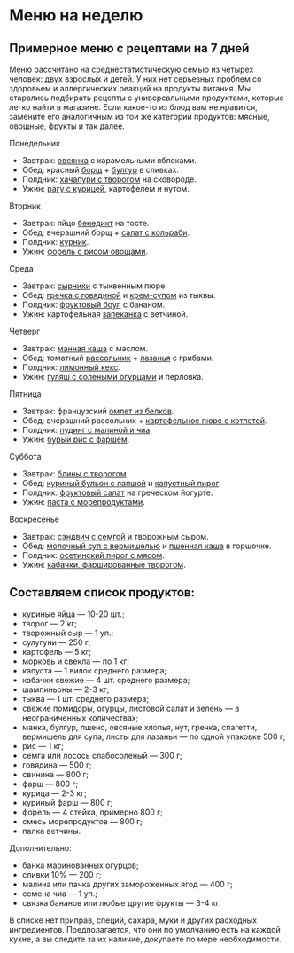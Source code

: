 # Меню на неделю

## Примерное меню с рецептами на 7 дней

Меню рассчитано на среднестатистическую семью из четырех человек: двух взрослых и детей. У них нет серьезных проблем со здоровьем и аллергических реакций на продукты питания. Мы старались подбирать рецепты с универсальными продуктами, которые легко найти в магазине. Если какое-то из блюд вам не нравится, замените его аналогичным из той же категории продуктов: мясные, овощные, фрукты и так далее.

Понедельник

- Завтрак: [овсянка](https://food.ru/recipes/856-ovsjanka-s-karamelizirovannymi-jablokami) с карамельными яблоками.
- Обед: красный [борщ](https://food.ru/recipes/1381-klassicheskii-borshch) + [булгур](https://food.ru/recipes/31612-bulgur-v-slivochnom-souse) в сливках.
- Полдник: [хачапури с творогом](https://food.ru/recipes/670-hachapuri-s-tvorogom-na-skovorode) на сковороде.
- Ужин: [рагу с курицей](https://food.ru/recipes/49709-ragu-s-kuricei-kartofelem-i-nutom), картофелем и нутом.

Вторник

- Завтрак: яйцо [бенедикт](https://food.ru/recipes/183-jaico-benedikt-na-toste) на тосте.
- Обед: вчерашний борщ + [салат с кольраби](https://food.ru/recipes/62263-ovoshchnoi-salat-s-kolrabi-i-orehami).
- Полдник: [курник](https://food.ru/recipes/46259-klassicheskii-kurnik).
- Ужин: [форель с рисом овощами](https://food.ru/recipes/61586-zapechennaja-forel-na-risovoi-podushke-po-italjanski).

Среда

- Завтрак: [сырники](https://food.ru/recipes/242-syrniki-s-tykvennym-piure) с тыквенным пюре.
- Обед: [гречка с говядиной](https://food.ru/recipes/48001-aromatnaja-grechka-s-govjadinoi) и [крем-супом](https://food.ru/recipes/35946-tykvennyi-sup-piure-s-syrom) из тыквы.
- Полдник: [фруктовый боул](https://food.ru/recipes/66-smuzi-boul-s-bananom) с бананом.
- Ужин: картофельная [запеканка](https://food.ru/recipes/2000-kartofelnaja-zapekanka-s-vetchinoi) с ветчиной.

Четверг

- Завтрак: [манная каша](https://food.ru/recipes/49284-molochnaja-mannaja-kasha-v-mikrovolnovke) с маслом.
- Обед: томатный [рассольник](https://food.ru/recipes/30083-tomatnyi-rassolnik) + [лазанья](https://food.ru/recipes/31342-lazanja-s-gribami) с грибами.
- Полдник: [лимонный кекс](https://food.ru/recipes/770-limonnyi-keks-s-makom).
- Ужин: [гуляш с солеными огурцами](https://food.ru/recipes/449-guljash-s-solenymi-ogurcami) и перловка.

Пятница

- Завтрак: французский [омлет из белков](https://food.ru/recipes/49715-francuzskii-omlet-puljar).
- Обед: вчерашний рассольник + [картофельное пюре с котлетой](https://food.ru/recipes/232-piure-s-kurinymi-kotletami-i-kvashennoi-kapustoi).
- Полдник: [пудинг с малиной и чиа](https://food.ru/recipes/59132-puding-s-malinoi-i-chia).
- Ужин: [бурый рис с фаршем](https://food.ru/recipes/57602-buryi-ris-s-farshem-v-duhovke).

Суббота

- Завтрак: [блины с творогом](https://food.ru/recipes/530-bliny-s-tvorogom).
- Обед: [куриный бульон с лапшой](https://food.ru/recipes/553-kurinyi-bulon-s-lapshoi) и [капустный пирог](https://food.ru/recipes/50275-kapustnyi-pirog-zalivnoi).
- Полдник: [фруктовый салат](https://food.ru/recipes/19959-fruktovyi-salat-dlja-detei-na-grecheskom-iogurte-s-mandarinami) на греческом йогурте.
- Ужин: [паста с морепродуктами](https://food.ru/recipes/45437-pasta-s-moreproduktami-v-slivochnom-souse).

Воскресенье

- Завтрак: [сэндвич с семгой](https://food.ru/recipes/1984-klab-sendvich-s-semgoi) и творожным сыром.
- Обед: [молочный суп с вермишелью](https://food.ru/recipes/129-molochnyi-sup-s-vermisheliu) и [пшенная каша](https://food.ru/recipes/29051-pshennaja-kasha-v-duhovke) в горшочке.
- Полдник: [осетинский пирог с мясом](https://food.ru/recipes/48555-osetinskii-pirog-s-mjasom-i-kartoshkoi).
- Ужин: [кабачки, фаршированные творогом](https://food.ru/recipes/47731-kabachki-farshirovannye-tvorogom).

## Составляем список продуктов:

- куриные яйца — 10-20 шт.;
- творог — 2 кг;
- творожный сыр — 1 уп.;
- сулугуни — 250 г;
- картофель — 5 кг;
- морковь и свекла — по 1 кг;
- капуста — 1 вилок среднего размера;
- кабачки свежие — 4 шт. среднего размера;
- шампиньоны — 2-3 кг;
- тыква — 1 шт. среднего размера;
- свежие помидоры, огурцы, листовой салат и зелень — в неограниченных количествах;
- манка, булгур, пшено, овсяные хлопья, нут, гречка, спагетти, вермишель для супа, листы для лазаньи — по одной упаковке 500 г;
- рис — 1 кг;
- семга или лосось слабосоленый — 300 г;
- говядина — 500 г;
- свинина — 800 г;
- фарш — 800 г;
- курица — 2-3 кг;
- куриный фарш — 800 г;
- форель — 4 стейка, примерно 800 г;
- смесь морепродуктов — 800 г;
- палка ветчины.

Дополнительно:

- банка маринованных огурцов;
- сливки 10% — 200 г;
- малина или пачка других замороженных ягод — 400 г;
- семена чиа — 1 уп.;
- связка бананов или любые другие фрукты — 3-4 кг.

В списке нет приправ, специй, сахара, муки и других расходных ингредиентов. Предполагается, что они по умолчанию есть на каждой кухне, а вы следите за их наличие, докупаете по мере необходимости.
